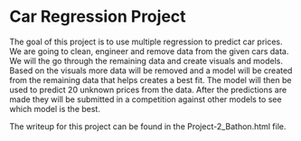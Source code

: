 # Car Regression Project

The goal of this project is to use multiple regression to predict car prices. We are going to clean, engineer and remove data from the given cars data. We will the go through the remaining data and create visuals and models. Based on the visuals more data will be removed and a model will be created from the remaining data that helps creates a best fit. The model will then be used to predict 20 unknown prices from the data. After the predictions are made they will be submitted in a competition against other models to see which model is the best.

The writeup for this project can be found in the Project-2_Bathon.html file.
